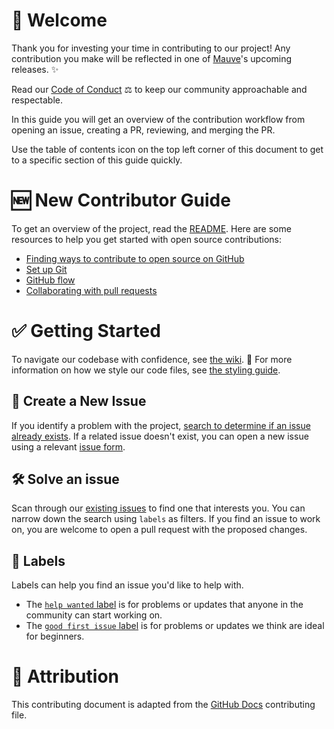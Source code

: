 # 👋 Welcome

Thank you for investing your time in contributing to our project! Any contribution you make will be reflected in one of [Mauve](https://github.com/tacosontitan/Mauve)'s upcoming releases. ✨ 

Read our [Code of Conduct](CODE_OF_CONDUCT.md) ⚖️ to keep our community approachable and respectable.

In this guide you will get an overview of the contribution workflow from opening an issue, creating a PR, reviewing, and merging the PR.

Use the table of contents icon on the top left corner of this document to get to a specific section of this guide quickly.

# 🆕 New Contributor Guide

To get an overview of the project, read the [README](README.md). Here are some resources to help you get started with open source contributions:

- [Finding ways to contribute to open source on GitHub](https://docs.github.com/en/get-started/exploring-projects-on-github/finding-ways-to-contribute-to-open-source-on-github)
- [Set up Git](https://docs.github.com/en/get-started/quickstart/set-up-git)
- [GitHub flow](https://docs.github.com/en/get-started/quickstart/github-flow)
- [Collaborating with pull requests](https://docs.github.com/en/github/collaborating-with-pull-requests)

# ✅ Getting Started

To navigate our codebase with confidence, see [the wiki](https://github.com/tacosontitan/Mauve/wiki). :confetti_ball: For more information on how we style our code files, see [the styling guide](.resources/STYLING_GUIDE.md).

## 🌋 Create a New Issue

If you identify a problem with the project, [search to determine if an issue already exists](https://docs.github.com/en/github/searching-for-information-on-github/searching-on-github/searching-issues-and-pull-requests#search-by-the-title-body-or-comments). If a related issue doesn't exist, you can open a new issue using a relevant [issue form](https://github.com/tacosontitan/Mauve/issues/new/choose). 

## 🛠️ Solve an issue

Scan through our [existing issues](https://github.com/tacosontitan/Mauve/issues) to find one that interests you. You can narrow down the search using `labels` as filters. If you find an issue to work on, you are welcome to open a pull request with the proposed changes.

## 📝 Labels
Labels can help you find an issue you'd like to help with.
- The [`help wanted` label](https://github.com/tacosontitan/Mauve/issues?q=is%3Aissue+is%3Aopen+label%3A%22help+wanted%22) is for problems or updates that anyone in the community can start working on.
- The [`good first issue` label](https://github.com/tacosontitan/Mauve/issues?q=is%3Aissue+is%3Aopen+label%3A%22good+first+issue%22) is for problems or updates we think are ideal for beginners.

# 📢 Attribution

This contributing document is adapted from the [GitHub Docs](https://github.com/github/docs) contributing file.
